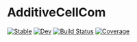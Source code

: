 # AdditiveCellCom

[![Stable](https://img.shields.io/badge/docs-stable-blue.svg)](https://mkarikom.github.io/AdditiveCellCom.jl/stable)
[![Dev](https://img.shields.io/badge/docs-dev-blue.svg)](https://mkarikom.github.io/AdditiveCellCom.jl/dev)
[![Build Status](https://travis-ci.com/mkarikom/AdditiveCellCom.jl.svg?branch=master)](https://travis-ci.com/mkarikom/AdditiveCellCom.jl)
[![Coverage](https://codecov.io/gh/mkarikom/AdditiveCellCom.jl/branch/master/graph/badge.svg)](https://codecov.io/gh/mkarikom/AdditiveCellCom.jl)
